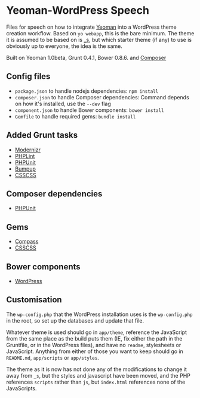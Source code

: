 # Yeoman-WordPress Speech #

Files for speech on how to integrate [Yeoman](http://yeoman.io/) into a WordPress theme creation workflow. Based on `yo webapp`, this is the bare minimum. The theme it is assumed to be based on is [_s](http://underscores.me/), but which starter theme (if any) to use is obviously up to everyone, the idea is the same.

Built on Yeoman 1.0beta, Grunt 0.4.1, Bower 0.8.6. and [Composer](http://getcomposer.org/)

## Config files #
- `package.json` to handle nodejs dependencies:  `npm install`
- `composer.json` to handle Composer dependencies: Command depends on how it's installed, use the `--dev` flag
- `component.json` to handle Bower components: `bower install`
- `Gemfile` to handle required gems: `bundle install`

## Added Grunt tasks #
- [Modernizr](https://github.com/doctyper/grunt-modernizr)
- [PHPLint](https://github.com/jgable/grunt-phplint)
- [PHPUnit](https://github.com/SaschaGalley/grunt-phpunit)
- [Bumpup](https://github.com/Darsain/grunt-bumpup)
- [CSSCSS](https://github.com/peterkeating/grunt-csscss)

## Composer dependencies #
- [PHPUnit](http://www.phpunit.de/manual/current/en/index.html)

## Gems #
- [Compass](http://compass-style.org/)
- [CSSCSS](http://zmoazeni.github.io/csscss/)

## Bower components #
- [WordPress](http://wordpress.org/)

## Customisation #
The `wp-config.php` that the WordPress installation uses is the `wp-config.php` in the root, so set up the databases and update that file.

Whatever theme is used should go in `app/theme`, reference the JavaScript from the same place as the build puts them (IE, fix either the path in the Gruntfile, or in the WordPress files), and have no `readme`, stylesheets or JavaScript. Anything from either of those you want to keep should go in `README.md`, `app/scripts` or `app/styles`.

The theme as it is now has not done any of the modifications to change it away from `_s`, but the styles and javascript have been moved, and the PHP references `scripts` rather than `js`, but `index.html` references none of the JavaScripts.
